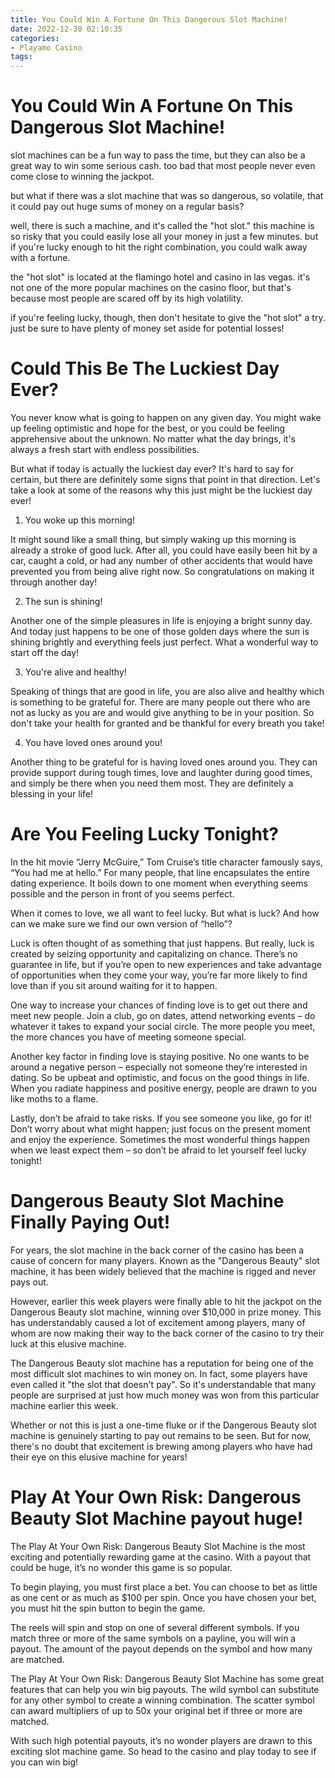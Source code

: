 ```yaml
---
title: You Could Win A Fortune On This Dangerous Slot Machine!
date: 2022-12-30 02:10:35
categories:
- Playamo Casino
tags:
---
```



#  You Could Win A Fortune On This Dangerous Slot Machine!

slot machines can be a fun way to pass the time, but they can also be a great way to win some serious cash. too bad that most people never even come close to winning the jackpot.

but what if there was a slot machine that was so dangerous, so volatile, that it could pay out huge sums of money on a regular basis?

well, there is such a machine, and it's called the "hot slot." this machine is so risky that you could easily lose all your money in just a few minutes. but if you're lucky enough to hit the right combination, you could walk away with a fortune.

the "hot slot" is located at the flamingo hotel and casino in las vegas. it's not one of the more popular machines on the casino floor, but that's because most people are scared off by its high volatility.

if you're feeling lucky, though, then don't hesitate to give the "hot slot" a try. just be sure to have plenty of money set aside for potential losses!

#  Could This Be The Luckiest Day Ever?

You never know what is going to happen on any given day. You might wake up feeling optimistic and hope for the best, or you could be feeling apprehensive about the unknown. No matter what the day brings, it's always a fresh start with endless possibilities.

But what if today is actually the luckiest day ever? It's hard to say for certain, but there are definitely some signs that point in that direction. Let's take a look at some of the reasons why this just might be the luckiest day ever!

1. You woke up this morning!

It might sound like a small thing, but simply waking up this morning is already a stroke of good luck. After all, you could have easily been hit by a car, caught a cold, or had any number of other accidents that would have prevented you from being alive right now. So congratulations on making it through another day!

2. The sun is shining!

Another one of the simple pleasures in life is enjoying a bright sunny day. And today just happens to be one of those golden days where the sun is shining brightly and everything feels just perfect. What a wonderful way to start off the day!

3. You're alive and healthy!

Speaking of things that are good in life, you are also alive and healthy which is something to be grateful for. There are many people out there who are not as lucky as you are and would give anything to be in your position. So don't take your health for granted and be thankful for every breath you take!

4. You have loved ones around you!

Another thing to be grateful for is having loved ones around you. They can provide support during tough times, love and laughter during good times, and simply be there when you need them most. They are definitely a blessing in your life!

#  Are You Feeling Lucky Tonight?

In the hit movie “Jerry McGuire,” Tom Cruise’s title character famously says, “You had me at hello.” For many people, that line encapsulates the entire dating experience. It boils down to one moment when everything seems possible and the person in front of you seems perfect.

When it comes to love, we all want to feel lucky. But what is luck? And how can we make sure we find our own version of “hello”?

Luck is often thought of as something that just happens. But really, luck is created by seizing opportunity and capitalizing on chance. There’s no guarantee in life, but if you’re open to new experiences and take advantage of opportunities when they come your way, you’re far more likely to find love than if you sit around waiting for it to happen.

One way to increase your chances of finding love is to get out there and meet new people. Join a club, go on dates, attend networking events – do whatever it takes to expand your social circle. The more people you meet, the more chances you have of meeting someone special.

Another key factor in finding love is staying positive. No one wants to be around a negative person – especially not someone they’re interested in dating. So be upbeat and optimistic, and focus on the good things in life. When you radiate happiness and positive energy, people are drawn to you like moths to a flame.

Lastly, don’t be afraid to take risks. If you see someone you like, go for it! Don’t worry about what might happen; just focus on the present moment and enjoy the experience. Sometimes the most wonderful things happen when we least expect them – so don’t be afraid to let yourself feel lucky tonight!

#  Dangerous Beauty Slot Machine Finally Paying Out!

For years, the slot machine in the back corner of the casino has been a cause of concern for many players. Known as the "Dangerous Beauty" slot machine, it has been widely believed that the machine is rigged and never pays out.

However, earlier this week players were finally able to hit the jackpot on the Dangerous Beauty slot machine, winning over $10,000 in prize money. This has understandably caused a lot of excitement among players, many of whom are now making their way to the back corner of the casino to try their luck at this elusive machine.

The Dangerous Beauty slot machine has a reputation for being one of the most difficult slot machines to win money on. In fact, some players have even called it "the slot that doesn't pay". So it's understandable that many people are surprised at just how much money was won from this particular machine earlier this week.

Whether or not this is just a one-time fluke or if the Dangerous Beauty slot machine is genuinely starting to pay out remains to be seen. But for now, there's no doubt that excitement is brewing among players who have had their eye on this elusive machine for years!

#  Play At Your Own Risk: Dangerous Beauty Slot Machine payout huge!

The Play At Your Own Risk: Dangerous Beauty Slot Machine is the most exciting and potentially rewarding game at the casino. With a payout that could be huge, it’s no wonder this game is so popular.

To begin playing, you must first place a bet. You can choose to bet as little as one cent or as much as $100 per spin. Once you have chosen your bet, you must hit the spin button to begin the game.

The reels will spin and stop on one of several different symbols. If you match three or more of the same symbols on a payline, you will win a payout. The amount of the payout depends on the symbol and how many are matched.

The Play At Your Own Risk: Dangerous Beauty Slot Machine has some great features that can help you win big payouts. The wild symbol can substitute for any other symbol to create a winning combination. The scatter symbol can award multipliers of up to 50x your original bet if three or more are matched.

With such high potential payouts, it’s no wonder players are drawn to this exciting slot machine game. So head to the casino and play today to see if you can win big!